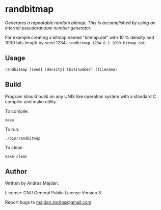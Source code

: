 # randbitmap

*Generates a repeatable random bitmap. This is accomplished by using an internal pseudorandom number generator.*

For example creating a bitmap named "bitmap.dat" with 10 % density and 1000 bits length by seed 1234:
```randbitmap 1234 0.1 1000 bitmap.dat```

## Usage

```randbitmap [seed] [density] [bitsnumber] [filename]```


## Build
Program should build on any UNIX like operation system with a standard C compiler and make utility.

To compile:
```
make
```

To run:
```
./bin/randbitmap
```

To clean:
```
make clean
```

## Author

Written by Andras Majdan.

License: GNU General Public License Version 3

Report bugs to <majdan.andras@gmail.com>
